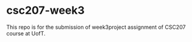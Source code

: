 # csc207-week3
This repo is for the submission of week3project assignment of CSC207 course at UofT. 
